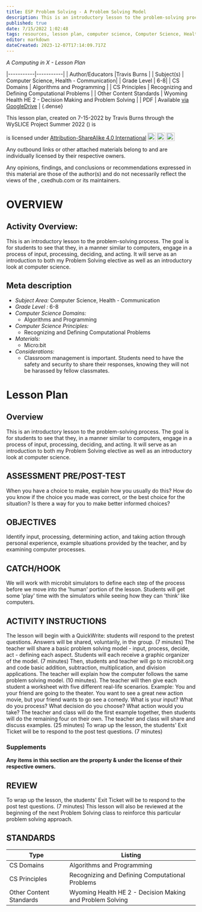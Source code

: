 ```yaml
---
title: ESP Problem Solving - A Problem Solving Model
description: This is an introductory lesson to the problem-solving process.  The goal is for students to see that they, in a manner similar to computers, engage in a process of input, processing, deciding, and acting.  It will serve as an introduction to both my Problem Solving elective as well as an introductory look at computer science.
published: true
date: 7/15/2022 1:02:48
tags: resources, lesson plan, computer science, Computer Science, Health - Communication 
editor: markdown
dateCreated: 2023-12-07T17:14:09.717Z
---
```

*A Computing in X - Lesson Plan*

|-----------|-----------|
| Author/Educators |Travis Burns |
| Subject(s) | Computer Science, Health - Communication|
| Grade Level | 6-8|
| CS Domains | Algorithms and Programming |
| CS Principles | Recognizing and Defining Computational Problems |
| Other Content Standards | Wyoming Health HE 2 - Decision Making and Problem Solving | 
| PDF | Available [via GoogleDrive]() |
{.dense}






This lesson plan, created on 7-15-2022 by Travis Burns through the  WySLICE Project Summer 2022 () is  <p xmlns:cc="http://creativecommons.org/ns#" >  is licensed under <a href="http://creativecommons.org/licenses/by-sa/4.0/?ref=chooser-v1" target="_blank" rel="license noopener noreferrer" style="display:inline-block;">Attribution-ShareAlike 4.0 International<img style="height:22px!important;margin-left:3px;vertical-align:text-bottom;" src="https://mirrors.creativecommons.org/presskit/icons/cc.svg?ref=chooser-v1"><img style="height:22px!important;margin-left:3px;vertical-align:text-bottom;" src="https://mirrors.creativecommons.org/presskit/icons/by.svg?ref=chooser-v1"><img style="height:22px!important;margin-left:3px;vertical-align:text-bottom;" src="https://mirrors.creativecommons.org/presskit/icons/sa.svg?ref=chooser-v1"></a></p>


Any outbound links or other attached materials belong to and are individually licensed by their respective owners. 


Any opinions, findings, and conclusions or recommendations expressed in this material are those of the author(s) and do not necessarily reflect the views of the , cxedhub.com or its maintainers.


# OVERVIEW
## Activity Overview:  
This is an introductory lesson to the problem-solving process.  The goal is for students to see that they, in a manner similar to computers, engage in a process of input, processing, deciding, and acting.  It will serve as an introduction to both my Problem Solving elective as well as an introductory look at computer science.
## Meta description
+ *Subject Area:* Computer Science, Health - Communication 
+ *Grade Level :* 6-8 
+ *Computer Science Domains:*
   + Algorithms and Programming
+ *Computer Science Principles:*
   + Recognizing and Defining Computational Problems
+ *Materials:* 
   + Micro:bit
+ *Considerations:*
   + Classroom management is important.  Students need to have the safety and security to share their responses, knowing they will not be harassed by fellow classmates.


# Lesson Plan
## Overview
This is an introductory lesson to the problem-solving process.  The goal is for students to see that they, in a manner similar to computers, engage in a process of input, processing, deciding, and acting.  It will serve as an introduction to both my Problem Solving elective as well as an introductory look at computer science.
## ASSESSMENT PRE/POST-TEST
When you have a choice to make, explain how you usually do this?  How do you know if the choice you made was correct, or the best choice for the situation?  Is there a way for you to make better informed choices?
## OBJECTIVES
Identify input, processing, determining action, and taking action through personal experience, example situations provided by the teacher, and by examining computer processes.


## CATCH/HOOK
We will work with microbit simulators to define each step of the process before we move into the 'human' portion of the lesson.  Students will get some 'play' time with the simulators while seeing how they can 'think' like computers.


## ACTIVITY INSTRUCTIONS
The lesson will begin with a QuickWrite: students will respond to the pretest questions.  Answers will be shared, voluntarily, in the group. (7 minutes)  The teacher will share a basic problem solving model - input, process, decide, act - defining each aspect.  Students will each receive a graphic organizer of the model. (7 minutes)  Then, students and teacher will go to microbit.org and code basic addition, subtraction, multiplication, and division applications.  The teacher will explain how the computer follows the same problem solving model. (10 minutes).  The teacher will then give each student a worksheet with five different real-life scenarios.  Example: You and your friend are going to the theater.  You want to see a great new action movie, but your friend wants to go see a comedy.  What is your input?  What do you process?  What decision do you choose?  What action would you take?  The teacher and class will do the first example together, then students will do the remaining four on their own.  The teacher and class will share and discuss examples. (25 minutes)  To wrap up the lesson, the students' Exit Ticket will be to respond to the post test questions. (7 minutes)


### Supplements
**Any items in this section are the property & under the license of their respective owners.**






## REVIEW
To wrap up the lesson, the students' Exit Ticket will be to respond to the post test questions. (7 minutes)  This lesson will also be reviewed at the beginning of the next Problem Solving class to reinforce this particular problem solving approach.
## STANDARDS        
| Type | Listing | 
|-----------|-----------|
| CS Domains  | Algorithms and Programming|
| CS Principles   | Recognizing and Defining Computational Problems|
| Other Content Standards | Wyoming Health HE 2 - Decision Making and Problem Solving  |